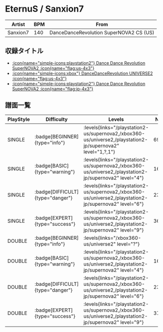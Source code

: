 # EternuS / Sanxion7

|Artist|BPM|From|
|------|---|----|
|Sanxion7|140|DanceDanceRevolution SuperNOVA2 CS (US)|

## 収録タイトル

- [:icon{name="simple-icons:playstation2"} Dance Dance Revolution SuperNOVA2 :icon{name="flag:us-4x3"}](/playstation2-us/supernova2)
- [:icon{name="simple-icons:xbox"} DanceDanceRevolution UNIVERSE2 :icon{name="flag:us-4x3"}](/xbox360-us/universe2)
- [:icon{name="simple-icons:playstation2"} Dance Dance Revolution SuperNOVA2 :icon{name="flag:jp-4x3"}](/playstation2-jp/supernova2)

## 譜面一覧

|PlayStyle|Difficulty|Levels|Notes|Movie|
|---------|----------|------|-----|-----|
|SINGLE| :badge[BEGINNER]{type="info"}| :levels{links="/playstation2-us/supernova2,/xbox360-us/universe2,/playstation2-jp/supernova2" level="1,?,1"}|69/0||
|SINGLE| :badge[BASIC]{type="warning"}| :levels{links="/playstation2-us/supernova2,/xbox360-us/universe2,/playstation2-jp/supernova2" level="4"}|163/6||
|SINGLE| :badge[DIFFICULT]{type="danger"}| :levels{links="/playstation2-us/supernova2,/xbox360-us/universe2,/playstation2-jp/supernova2" level="6"}|233/25||
|SINGLE| :badge[EXPERT]{type="success"}| :levels{links="/playstation2-us/supernova2,/xbox360-us/universe2,/playstation2-jp/supernova2" level="9"}|368/17||
|DOUBLE| :badge[BEGINNER]{type="info"}| :levels{links="/xbox360-us/universe2" level="?"}|||
|DOUBLE| :badge[BASIC]{type="warning"}| :levels{links="/playstation2-us/supernova2,/xbox360-us/universe2,/playstation2-jp/supernova2" level="4"}|163/6||
|DOUBLE| :badge[DIFFICULT]{type="danger"}| :levels{links="/playstation2-us/supernova2,/xbox360-us/universe2,/playstation2-jp/supernova2" level="6"}|239/36||
|DOUBLE| :badge[EXPERT]{type="success"}| :levels{links="/playstation2-us/supernova2,/xbox360-us/universe2,/playstation2-jp/supernova2" level="9"}|372/1||
